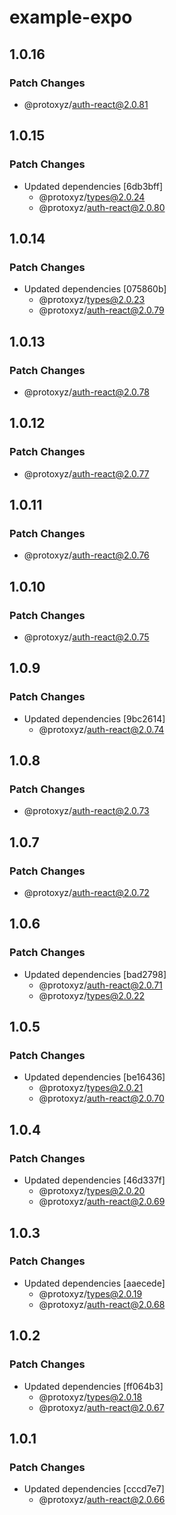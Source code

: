 # example-expo

## 1.0.16

### Patch Changes

- @protoxyz/auth-react@2.0.81

## 1.0.15

### Patch Changes

- Updated dependencies [6db3bff]
  - @protoxyz/types@2.0.24
  - @protoxyz/auth-react@2.0.80

## 1.0.14

### Patch Changes

- Updated dependencies [075860b]
  - @protoxyz/types@2.0.23
  - @protoxyz/auth-react@2.0.79

## 1.0.13

### Patch Changes

- @protoxyz/auth-react@2.0.78

## 1.0.12

### Patch Changes

- @protoxyz/auth-react@2.0.77

## 1.0.11

### Patch Changes

- @protoxyz/auth-react@2.0.76

## 1.0.10

### Patch Changes

- @protoxyz/auth-react@2.0.75

## 1.0.9

### Patch Changes

- Updated dependencies [9bc2614]
  - @protoxyz/auth-react@2.0.74

## 1.0.8

### Patch Changes

- @protoxyz/auth-react@2.0.73

## 1.0.7

### Patch Changes

- @protoxyz/auth-react@2.0.72

## 1.0.6

### Patch Changes

- Updated dependencies [bad2798]
  - @protoxyz/auth-react@2.0.71
  - @protoxyz/types@2.0.22

## 1.0.5

### Patch Changes

- Updated dependencies [be16436]
  - @protoxyz/types@2.0.21
  - @protoxyz/auth-react@2.0.70

## 1.0.4

### Patch Changes

- Updated dependencies [46d337f]
  - @protoxyz/types@2.0.20
  - @protoxyz/auth-react@2.0.69

## 1.0.3

### Patch Changes

- Updated dependencies [aaecede]
  - @protoxyz/types@2.0.19
  - @protoxyz/auth-react@2.0.68

## 1.0.2

### Patch Changes

- Updated dependencies [ff064b3]
  - @protoxyz/types@2.0.18
  - @protoxyz/auth-react@2.0.67

## 1.0.1

### Patch Changes

- Updated dependencies [cccd7e7]
  - @protoxyz/auth-react@2.0.66
